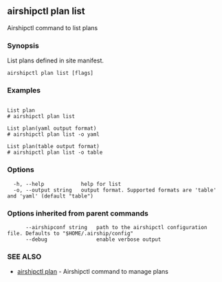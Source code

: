 ## airshipctl plan list

Airshipctl command to list plans

### Synopsis

List plans defined in site manifest.


```
airshipctl plan list [flags]
```

### Examples

```

List plan
# airshipctl plan list

List plan(yaml output format)
# airshipctl plan list -o yaml

List plan(table output format)
# airshipctl plan list -o table
```

### Options

```
  -h, --help            help for list
  -o, --output string   output format. Supported formats are 'table' and 'yaml' (default "table")
```

### Options inherited from parent commands

```
      --airshipconf string   path to the airshipctl configuration file. Defaults to "$HOME/.airship/config"
      --debug                enable verbose output
```

### SEE ALSO

* [airshipctl plan](airshipctl_plan.md)	 - Airshipctl command to manage plans

